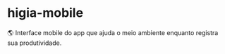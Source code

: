 # higia-mobile
🌎 Interface mobile do app que ajuda o meio ambiente enquanto registra sua produtividade.
